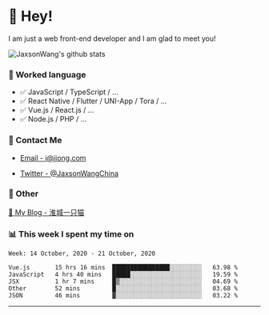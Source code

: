 # 👋 Hey!

I am just a web front-end developer and I am glad to meet you!

![JaxsonWang's github stats](https://github-readme-stats.vercel.app/api?username=JaxsonWang&&show_icons=true&&title_color=1abc9c&&icon_color=1abc9c)


### 📝 Worked language

- ✅ JavaScript / TypeScript / ...
- ✅ React Native / Flutter / UNI-App / Tora / ...
- ✅ Vue.js / React.js / ...
- ✅ Node.js / PHP / ...

### 📮 Contact Me

- [Email - i@iiong.com](mailto:i@iiong.com)

- [Twitter - @JaxsonWangChina](https://twitter.com/JaxsonWangChina)

### 🤪 Other

[📌 My Blog - 淮城一只猫](https://iiong.com)

### 📊 This week I spent my time on

<!--START_SECTION:waka-->
```text
Week: 14 October, 2020 - 21 October, 2020

Vue.js       15 hrs 16 mins  ████████████████░░░░░░░░░   63.98 % 
JavaScript   4 hrs 40 mins   █████░░░░░░░░░░░░░░░░░░░░   19.59 % 
JSX          1 hr 7 mins     █▒░░░░░░░░░░░░░░░░░░░░░░░   04.69 % 
Other        52 mins         █░░░░░░░░░░░░░░░░░░░░░░░░   03.68 % 
JSON         46 mins         ▓░░░░░░░░░░░░░░░░░░░░░░░░   03.22 % 
```
<!--END_SECTION:waka-->

---
